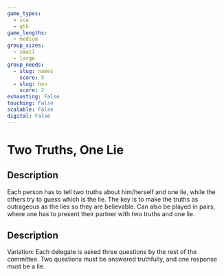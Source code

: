 ```yaml
---
game_types:
  - ice
  - gtk
game_lengths:
  - medium
group_sizes:
  - small
  - large
group_needs:
  - slug: names
    score: 5
  - slug: hon
    score: 2
exhausting: False
touching: False
scalable: False
digital: False
---
```

# Two Truths, One Lie

## Description
Each person has to tell two truths about him/herself and one lie, while the others try to guess which is the lie. The key is to make the truths as outrageous as the lies so they are believable. Can also be played in pairs, where one has to present their partner with two truths and one lie.

## Description
Variation: Each delegate is asked three questions by the rest of the committee. Two questions must be answered truthfully, and one response must be a lie.
